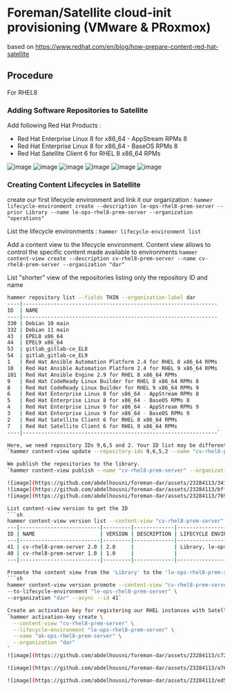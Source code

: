 # Foreman/Satellite cloud-init provisioning (VMware & PRoxmox)

based on https://www.redhat.com/en/blog/how-prepare-content-red-hat-satellite

## Procedure

For RHEL8

### Adding Software Repositories to Satellite
Add following Red Hat Products :
* Red Hat Enterprise Linux 8 for x86_64 - AppStream RPMs 8
* Red Hat Enterprise Linux 8 for x86_64 - BaseOS RPMs 8
* Red Hat Satellite Client 6 for RHEL 8 x86_64 RPMs

![image](https://github.com/abdelhousni/foreman-dar/assets/23284113/9448cc4c-2585-4884-ac1f-73da5e3cdb45)
![image](https://github.com/abdelhousni/foreman-dar/assets/23284113/fa527626-b719-4ad6-8444-f63ec05df789)
![image](https://github.com/abdelhousni/foreman-dar/assets/23284113/8aec29a6-4887-4f5b-bd80-2a9b172c1e14)
![image](https://github.com/abdelhousni/foreman-dar/assets/23284113/40fb6276-ebe7-4c63-a73a-bfaf3fbb0df1)
![image](https://github.com/abdelhousni/foreman-dar/assets/23284113/b638257f-dc43-4d17-9f47-af88ee059c4a)
![image](https://github.com/abdelhousni/foreman-dar/assets/23284113/67c2c726-6a52-446d-a167-8a99aa7a245f)

### Creating Content Lifecycles in Satellite

create our first lifecycle environment and link it our organization :
`hammer lifecycle-environment create --description le-ops-rhel8-prem-server --prior Library --name le-ops-rhel8-prem-server --organization "operations"`

List the lifecycle environments :
`hammer lifecycle-environment list`

Add a content view to the lifecycle environment. Content view allows to control the specific content made available to environments
`hammer content-view create --description cv-rhel8-prem-server --name cv-rhel8-prem-server --organization "dar"`

List "shorter" view of the repositories listing only the repository ID and name
```sh
hammer repository list --fields THIN --organization-label dar
----|---------------------------------------------------------------
ID  | NAME
----|---------------------------------------------------------------
330 | Debian 10 main
332 | Debian 11 main
43  | EPEL8 x86_64
44  | EPEL9 x86_64
53  | gitlab_gitlab-ce_EL8
54  | gitlab_gitlab-ce_EL9
1   | Red Hat Ansible Automation Platform 2.4 for RHEL 8 x86_64 RPMs
10  | Red Hat Ansible Automation Platform 2.4 for RHEL 9 x86_64 RPMs
101 | Red Hat Ansible Engine 2.9 for RHEL 8 x86_64 RPMs
9   | Red Hat CodeReady Linux Builder for RHEL 8 x86_64 RPMs 8
8   | Red Hat CodeReady Linux Builder for RHEL 9 x86_64 RPMs 9
6   | Red Hat Enterprise Linux 8 for x86_64 - AppStream RPMs 8
5   | Red Hat Enterprise Linux 8 for x86_64 - BaseOS RPMs 8
4   | Red Hat Enterprise Linux 9 for x86_64 - AppStream RPMs 9
3   | Red Hat Enterprise Linux 9 for x86_64 - BaseOS RPMs 9
2   | Red Hat Satellite Client 6 for RHEL 8 x86_64 RPMs
7   | Red Hat Satellite Client 6 for RHEL 9 x86_64 RPMs
----|---------------------------------------------------------------`

Here, we need repository IDs 9,6,5 and 2. Your ID list may be different.
`hammer content-view update --repository-ids 9,6,5,2 --name "cv-rhel8-prem-server" --organization "dar"`

We publish the repositories to the library.
`hammer content-view publish --name "cv-rhel8-prem-server" --organization "dar" --async`

![image](https://github.com/abdelhousni/foreman-dar/assets/23284113/34164d3a-a65b-4dbc-94b3-86024c2359a8)
![image](https://github.com/abdelhousni/foreman-dar/assets/23284113/bff5fc7d-0719-4545-87f1-ff70abad12f0)
![image](https://github.com/abdelhousni/foreman-dar/assets/23284113/7696e8f7-c247-4903-82eb-e68b5bd2a91a)

List content-view version to get the ID
```sh
hammer content-view version list --content-view "cv-rhel8-prem-server" --organization "dar"
---|--------------------------|---------|-------------|----------------------------------
ID | NAME                     | VERSION | DESCRIPTION | LIFECYCLE ENVIRONMENTS
---|--------------------------|---------|-------------|----------------------------------
41 | cv-rhel8-prem-server 2.0 | 2.0     |             | Library, le-ops-rhel8-prem-server
40 | cv-rhel8-prem-server 1.0 | 1.0     |             |
---|--------------------------|---------|-------------|----------------------------------```

Promote the content view from the 'Library' to the 'le-ops-rhel8-prem-server' lifecycle environment
```sh
hammer content-view version promote --content-view "cv-rhel8-prem-server" \
--to-lifecycle-environment "le-ops-rhel8-prem-server" \
--organization "dar" --async --id 41`

Create an activation key for registering our RHEL instances with Satellite and ultimately RHSM.
`hammer activation-key create \
  --content-view "cv-rhel8-prem-server" \
  --lifecycle-environment "le-ops-rhel8-prem-server" \
  --name "ak-ops-rhel8-prem-server" \
  --organization "dar"
`
![image](https://github.com/abdelhousni/foreman-dar/assets/23284113/c72c7690-01e2-489b-abf6-7ca246f0bb30)

![image](https://github.com/abdelhousni/foreman-dar/assets/23284113/a760a749-317b-41f2-838a-f190ca972d5a)

![image](https://github.com/abdelhousni/foreman-dar/assets/23284113/ed52ec0a-61aa-4992-a46a-234c646e4464)

